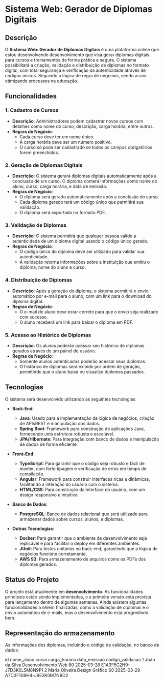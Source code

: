 # Sistema Web: Gerador de Diplomas Digitais

## Descrição

O **Sistema Web: Gerador de Diplomas Digitais** é uma plataforma online que estou desenvolvendo desenvolvimento que visa gerar diplomas digitais para cursos e treinamentos de forma prática e segura. O sistema possibilitará a criação, validação e distribuição de diplomas no formato digital, com total segurança e verificação da autenticidade através de códigos únicos. Seguindo a lógica de regra de négocios, sendo assim otimizando processos na educação.

## Funcionalidades

### 1. **Cadastro de Cursos**
   - **Descrição**: Administradores podem cadastrar novos cursos com detalhes como nome do curso, descrição, carga horária, entre outros.
   - **Regras de Negócio**:
     - Cada curso deve ter um nome único.
     - A carga horária deve ser um número positivo.
     - O curso só pode ser cadastrado se todos os campos obrigatórios forem preenchidos.

### 2. **Geração de Diplomas Digitais**
   - **Descrição**: O sistema gerará diplomas digitais automaticamente após a conclusão de um curso. O diploma conterá informações como nome do aluno, curso, carga horária, e data de emissão.
   - **Regras de Negócio**:
     - O diploma será gerado automaticamente após a conclusão do curso.
     - Cada diploma gerado terá um código único que permitirá sua validação.
     - O diploma será exportado no formato PDF.

### 3. **Validação de Diplomas**
   - **Descrição**: O sistema permitirá que qualquer pessoa valide a autenticidade de um diploma digital usando o código único gerado.
   - **Regras de Negócio**:
     - O código único do diploma deve ser utilizado para validar sua autenticidade.
     - A validação retorna informações sobre a instituição que emitiu o diploma, nome do aluno e curso.

### 4. **Distribuição de Diplomas**
   - **Descrição**: Após a geração do diploma, o sistema permitirá o envio automático por e-mail para o aluno, com um link para o download do diploma digital.
   - **Regras de Negócio**:
     - O e-mail do aluno deve estar correto para que o envio seja realizado com sucesso.
     - O aluno receberá um link para baixar o diploma em PDF.

### 5. **Acesso ao Histórico de Diplomas**
   - **Descrição**: Os alunos poderão acessar seu histórico de diplomas gerados através de um painel de usuário.
   - **Regras de Negócio**:
     - Somente alunos autenticados poderão acessar seus diplomas.
     - O histórico de diplomas será exibido por ordem de geração, permitindo que o aluno baixe ou visualize diplomas passados.

## Tecnologias

O sistema será desenvolvido utilizando as seguintes tecnologias:

- **Back-End**:
  - **Java**: Usado para a implementação da lógica de negócios, criação de APIsREST e manipulação dos dados.
  - **Spring Boot**: Framework para construção de aplicações Java, fornecendo uma estrutura robusta e escalável.
  - **JPA/Hibernate**: Para integração com banco de dados e manipulação de dados de forma eficiente.

- **Front-End**:
  - **TypeScript**: Para garantir que o código seja robusto e fácil de manter, com forte tipagem e verificação de erros em tempo de compilação.
  - **Angular**: Framework para construir interfaces ricas e dinâmicas, facilitando a interação do usuário com o sistema.
  - **HTML/CSS**: Para construção da interface do usuário, com um design responsivo e intuitivo.

- **Banco de Dados**:
  - **PostgreSQL**: Banco de dados relacional que será utilizado para armazenar dados sobre cursos, alunos, e diplomas.

- **Outras Tecnologias**:
  - **Docker**: Para garantir que o ambiente de desenvolvimento seja replicável e para facilitar o deploy em diferentes ambientes.
  - **JUnit**: Para testes unitários no back-end, garantindo que a lógica de negócios funcione corretamente.
  - **AWS S3**: Para armazenamento de arquivos como os PDFs dos diplomas gerados.

## Status do Projeto

O projeto está atualmente em **desenvolvimento**. As funcionalidades principais estão sendo implementadas, e a primeira versão está prevista para lançamento dentro de algumas semanas. Ainda existem algumas funcionalidades a serem finalizadas, como a validação de diplomas e o envio automático de e-mails, mas o desenvolvimento está progredindo bem.

## Representação do armazenamento
As informações dos diplomas, incluindo o código de validação, no banco de dados:

id  	nome_aluno	      curso	         carga_horaria   	   data_emissao	       codigo_validacao
1  	João da Silva	  Desenvolvimento Web 	 80	              2025-03-28   	E1A3F5G2H9-J7D3K0L5M8N9P1
2  	Maria Oliveira  	Design Gráfico	     60  	            2025-03-29    	A7C3F1G9H4-J9E3K0M7N9O2
